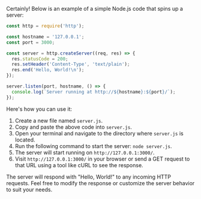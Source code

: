 Certainly! Below is an example of a simple Node.js code that spins up a server:

```javascript
const http = require('http');

const hostname = '127.0.0.1';
const port = 3000;

const server = http.createServer((req, res) => {
  res.statusCode = 200;
  res.setHeader('Content-Type', 'text/plain');
  res.end('Hello, World!\n');
});

server.listen(port, hostname, () => {
  console.log(`Server running at http://${hostname}:${port}/`);
});
```

Here's how you can use it:

1. Create a new file named `server.js`.
2. Copy and paste the above code into `server.js`.
3. Open your terminal and navigate to the directory where `server.js` is located.
4. Run the following command to start the server: `node server.js`.
5. The server will start running on `http://127.0.0.1:3000/`.
6. Visit `http://127.0.0.1:3000/` in your browser or send a GET request to that URL using a tool like cURL to see the response.

The server will respond with "Hello, World!" to any incoming HTTP requests. Feel free to modify the response or customize the server behavior to suit your needs.